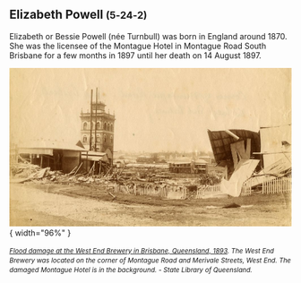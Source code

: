 ## Elizabeth Powell <small>(5‑24‑2)</small>

Elizabeth or Bessie Powell (née Turnbull) was born in England around 1870. She was the licensee of the Montague Hotel in Montague Road South Brisbane for a few months in 1897 until her death on 14 August 1897. 

![Flood damage at the West End Brewery with damaged Montague Hotel in the background ](../assets/damaged-montague-hotel-1893.jpg){ width="96%" }

*<small>[Flood damage at the West End Brewery in Brisbane, Queensland, 1893](http://onesearch.slq.qld.gov.au/permalink/f/1upgmng/slq_alma21270209020002061). The West End Brewery was located on the corner of Montague Road and Merivale Streets, West End. The damaged Montague Hotel is in the background. - State Library of Queensland. </small>*
